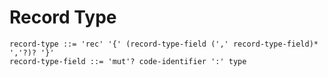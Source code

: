 # Record Type

```ebnf
record-type ::= 'rec' '{' (record-type-field (',' record-type-field)* ','?)? '}'
record-type-field ::= 'mut'? code-identifier ':' type
```
